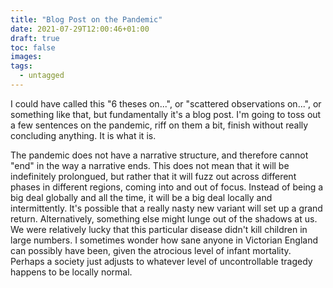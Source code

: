 ```yaml
---
title: "Blog Post on the Pandemic"
date: 2021-07-29T12:00:46+01:00
draft: true
toc: false
images:
tags: 
  - untagged
---
```

I could have called this "6 theses on...", or "scattered observations on...", or something like that, but fundamentally it's a blog post. I'm going to toss out a few sentences on the pandemic, riff on them a bit, finish without really concluding anything. It is what it is.

The pandemic does not have a narrative structure, and therefore cannot "end" in the way a narrative ends. This does not mean that it will be indefinitely prolongued, but rather that it will fuzz out across different phases in different regions, coming into and out of focus. Instead of being a big deal globally and all the time, it will be a big deal locally and intermittently. It's possible that a really nasty new variant will set up a grand return. Alternatively, something else might lunge out of the shadows at us. We were relatively lucky that this particular disease didn't kill children in large numbers. I sometimes wonder how sane anyone in Victorian England can possibly have been, given the atrocious level of infant mortality. Perhaps a society just adjusts to whatever level of uncontrollable tragedy happens to be locally normal.
